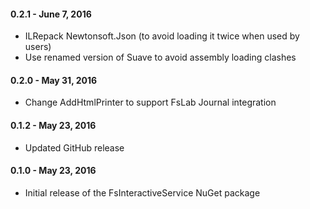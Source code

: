 #### 0.2.1 - June 7, 2016
 * ILRepack Newtonsoft.Json (to avoid loading it twice when used by users)
 * Use renamed version of Suave to avoid assembly loading clashes

#### 0.2.0 - May 31, 2016
 * Change AddHtmlPrinter to support FsLab Journal integration

#### 0.1.2 - May 23, 2016
 * Updated GitHub release

#### 0.1.0 - May 23, 2016
 * Initial release of the FsInteractiveService NuGet package

